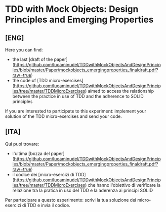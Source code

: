 # TDD with Mock Objects: Design Principles and Emerging Properties

## [ENG] 
Here you can find:

-  the last [draft of the paper] (https://github.com/lucaminudel/TDDwithMockObjectsAndDesignPrinciples/blob/master/Paper/mockobjects_emergingproperties_finaldraft.pdf?raw=true)
-  the code of [TDD micro-exercises] (https://github.com/lucaminudel/TDDwithMockObjectsAndDesignPrinciples/tree/master/TDDMicroExercises) aimed to access the relationship between the practice in use of TDD and the adherence to SOLID principles

If you are interested to participate to this experiment:  implement your solution of the TDD micro-exercises and send your code.




## [ITA] 

Qui puoi trovare:

-  l'ultima [bozza del paper] (https://github.com/lucaminudel/TDDwithMockObjectsAndDesignPrinciples/blob/master/Paper/mockobjects_emergingproperties_finaldraft.pdf?raw=true)
-  il codice dei [micro-esercizi di TDD] (https://github.com/lucaminudel/TDDwithMockObjectsAndDesignPrinciples/tree/master/TDDMicroExercises) che hanno l'obiettivo di verificare la relazione tra la pratica in uso del TDD e la aderenza ai principi SOLID

Per partecipare a questo esperimento:  scrivi la tua soluzione dei micro-esercizi di TDD e invia il codice.

